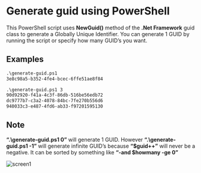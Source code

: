 # Generate guid using PowerShell

This PowerShell script uses **NewGuid()** method of the **.Net Framework** guid class to generate a Globally Unique Identifier. You can generate 1 GUID by running the script or specify how many GUID’s you want.

## Examples

```txt
.\generate-guid.ps1
3e8c98a5-b352-4fe4-bcec-6ffe51ae8f84
```

```txt
.\generate-guid.ps1 3
90d92920-f41a-4c3f-86db-516be56edb72
dc9777b7-c3a2-4078-84bc-7fe270b556d6
940033c3-e487-4fd6-ab33-f97201595130
```

## Note

**“.\generate-guid.ps1 0”** will generate 1 GUID.
However **“.\generate-guid.ps1 -1”** will generate infinite GUID’s because  **“$guid++”** will never be a negative. It can be sorted by something like **“-and $howmany -ge 0”**

![screen1](https://github.com/vfedenko/PowerShellScripts/blob/master/Generate-GUID/screen1.png)